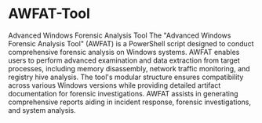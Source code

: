 # AWFAT-Tool
Advanced Windows Forensic Analysis Tool
The "Advanced Windows Forensic Analysis Tool" (AWFAT) is a PowerShell script designed to conduct comprehensive forensic analysis on Windows systems. AWFAT enables users to perform advanced examination and data extraction from target processes, including memory disassembly, network traffic monitoring, and registry hive analysis. The tool's modular structure ensures compatibility across various Windows versions while providing detailed artifact documentation for forensic investigations. AWFAT assists in generating comprehensive reports aiding in incident response, forensic investigations, and system analysis.

